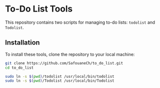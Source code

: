
# To-Do List Tools

This repository contains two scripts for managing to-do lists: `todolist` and `Todolist`.

## Installation

To install these tools, clone the repository to your local machine:

```bash
git clone https://github.com/SafouaneCh/to_do_list.git
cd to_do_list

sudo ln -s $(pwd)/todolist /usr/local/bin/todolist
sudo ln -s $(pwd)/Todolist /usr/local/bin/Todolist

